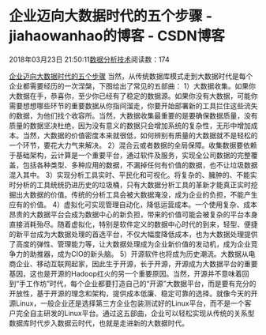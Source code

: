 
# 企业迈向大数据时代的五个步骤 - jiahaowanhao的博客 - CSDN博客


2018年03月23日 21:50:11[数据分析技术](https://me.csdn.net/jiahaowanhao)阅读数：174


[企业迈向大数据时代的五个步骤](http://cda.pinggu.org/view/25070.html)
当然，从传统数据库模式走到大数据时代是每个企业都需要经历的一次涅槃，下图给出了常见的五部曲：
1）大数据收集。如果你大数据在手，恭喜你，至少你已经有了稳定的数据源。如果你没有大数据，可能你需要想想哪些环节的重要数据从你指间溜走，你要开始部署新的工具拦住这些流失的数据，为他们找个收容所。当然，大数据收集最重要的是要确保数据质量，没有质量的数据坚决杜绝，因为没有意义的数据只会增加系统的复杂性，无形中增加成本。当然，大数据的价值密度本来就很低，如何辨别有质量的大数据就不是轻松的一个环节，要花大力气来解决。
2）混合云或者数据的全局保障。收集数据要依赖于基础架构，云计算是一个重要平台，通过软件及服务，实现全公司数据的完整覆盖，包括各种类型、多种应用的数据，不漏掉任何有价值的数据，也不让垃圾数据混入其中。
3）实现分析工具实时、平民化和可视化。将复杂的、臃肿的、不能实时分析的工具统统扔进历史的垃圾桶，只有大数据分析工具的革新才能真正实时挖掘出大数据的价值。传统的分析工具会被大数据淹没，成为企业的负担，不能产生应有的价值。
4）虚拟化可实现管理自动化，降低运营成本。一个使用复杂、成本昂贵的大数据平台会成为数据中心的新负担，带来的价值可能会被复杂的平台本身直接消耗殆尽。随着虚拟化，特别是软件定义的数据中心时代的到来，轻型、便捷的新平台成为大数据处理的首选平台，不仅大幅度降低成本，也为大数据处理提供了高度的弹性、管理能力等，让大数据处理成为企业新价值的发动机，成为企业竞争力的助推器，成为CIO的新头脑。
5）开源软件也将成为历史潮流。大数据从电商企业、移动互联网起家，因此生于开源，长于开源，开源成为大数据平台的重要基因，这也是开源的Hadoop红火的另一个重要原因。当然，开源并不意味着回到“手工作坊”时代，每个企业都要打造自己的“开源”大数据平台，而是要有充分的开放性，基于开源的理念和架构，提供成本低廉、稳定可靠的选择。就像今天的开源Linux，一般企业还是选择第三方企业包装测试好的Linux平台，而不是一个客户完全自主研发的Linux平台。通过这五部曲，企业可以轻松实现从传统的关系型数据库时代步入数据云时代，也就是走进新的大数据时代。

